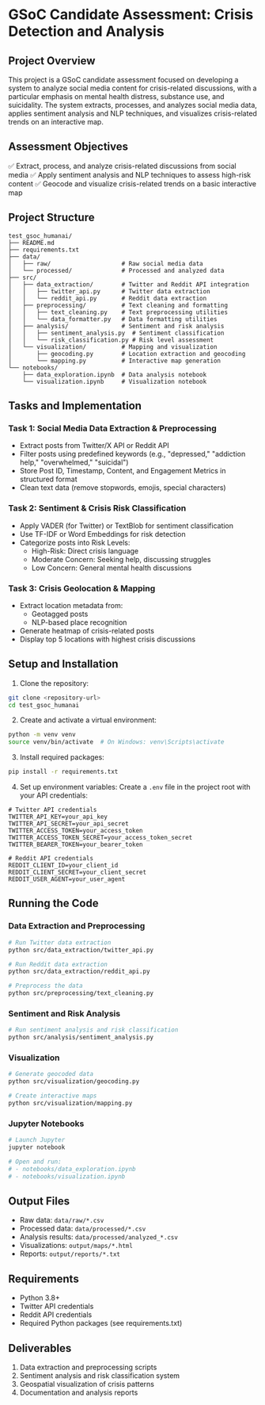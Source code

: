 # GSoC Candidate Assessment: Crisis Detection and Analysis

## Project Overview
This project is a GSoC candidate assessment focused on developing a system to analyze social media content for crisis-related discussions, with a particular emphasis on mental health distress, substance use, and suicidality. The system extracts, processes, and analyzes social media data, applies sentiment analysis and NLP techniques, and visualizes crisis-related trends on an interactive map.

## Assessment Objectives
✅ Extract, process, and analyze crisis-related discussions from social media
✅ Apply sentiment analysis and NLP techniques to assess high-risk content
✅ Geocode and visualize crisis-related trends on a basic interactive map

## Project Structure
```
test_gsoc_humanai/
├── README.md
├── requirements.txt
├── data/
│   ├── raw/                    # Raw social media data
│   └── processed/              # Processed and analyzed data
├── src/
│   ├── data_extraction/        # Twitter and Reddit API integration
│   │   ├── twitter_api.py      # Twitter data extraction
│   │   └── reddit_api.py       # Reddit data extraction
│   ├── preprocessing/          # Text cleaning and formatting
│   │   ├── text_cleaning.py    # Text preprocessing utilities
│   │   └── data_formatter.py   # Data formatting utilities
│   ├── analysis/               # Sentiment and risk analysis
│   │   ├── sentiment_analysis.py  # Sentiment classification
│   │   └── risk_classification.py # Risk level assessment
│   └── visualization/          # Mapping and visualization
│       ├── geocoding.py        # Location extraction and geocoding
│       └── mapping.py          # Interactive map generation
└── notebooks/
    ├── data_exploration.ipynb  # Data analysis notebook
    └── visualization.ipynb     # Visualization notebook
```

## Tasks and Implementation

### Task 1: Social Media Data Extraction & Preprocessing
- Extract posts from Twitter/X API or Reddit API
- Filter posts using predefined keywords (e.g., "depressed," "addiction help," "overwhelmed," "suicidal")
- Store Post ID, Timestamp, Content, and Engagement Metrics in structured format
- Clean text data (remove stopwords, emojis, special characters)

### Task 2: Sentiment & Crisis Risk Classification
- Apply VADER (for Twitter) or TextBlob for sentiment classification
- Use TF-IDF or Word Embeddings for risk detection
- Categorize posts into Risk Levels:
  - High-Risk: Direct crisis language
  - Moderate Concern: Seeking help, discussing struggles
  - Low Concern: General mental health discussions

### Task 3: Crisis Geolocation & Mapping
- Extract location metadata from:
  - Geotagged posts
  - NLP-based place recognition
- Generate heatmap of crisis-related posts
- Display top 5 locations with highest crisis discussions

## Setup and Installation

1. Clone the repository:
```bash
git clone <repository-url>
cd test_gsoc_humanai
```

2. Create and activate a virtual environment:
```bash
python -m venv venv
source venv/bin/activate  # On Windows: venv\Scripts\activate
```

3. Install required packages:
```bash
pip install -r requirements.txt
```

4. Set up environment variables:
Create a `.env` file in the project root with your API credentials:
```env
# Twitter API credentials
TWITTER_API_KEY=your_api_key
TWITTER_API_SECRET=your_api_secret
TWITTER_ACCESS_TOKEN=your_access_token
TWITTER_ACCESS_TOKEN_SECRET=your_access_token_secret
TWITTER_BEARER_TOKEN=your_bearer_token

# Reddit API credentials
REDDIT_CLIENT_ID=your_client_id
REDDIT_CLIENT_SECRET=your_client_secret
REDDIT_USER_AGENT=your_user_agent
```

## Running the Code

### Data Extraction and Preprocessing
```bash
# Run Twitter data extraction
python src/data_extraction/twitter_api.py

# Run Reddit data extraction
python src/data_extraction/reddit_api.py

# Preprocess the data
python src/preprocessing/text_cleaning.py
```

### Sentiment and Risk Analysis
```bash
# Run sentiment analysis and risk classification
python src/analysis/sentiment_analysis.py

```

### Visualization
```bash
# Generate geocoded data
python src/visualization/geocoding.py

# Create interactive maps
python src/visualization/mapping.py
```

### Jupyter Notebooks
```bash
# Launch Jupyter
jupyter notebook

# Open and run:
# - notebooks/data_exploration.ipynb
# - notebooks/visualization.ipynb
```

## Output Files
- Raw data: `data/raw/*.csv`
- Processed data: `data/processed/*.csv`
- Analysis results: `data/processed/analyzed_*.csv`
- Visualizations: `output/maps/*.html`
- Reports: `output/reports/*.txt`

## Requirements
- Python 3.8+
- Twitter API credentials
- Reddit API credentials 
- Required Python packages (see requirements.txt)

## Deliverables
1. Data extraction and preprocessing scripts
2. Sentiment analysis and risk classification system
3. Geospatial visualization of crisis patterns
4. Documentation and analysis reports 